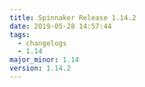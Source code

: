 ```yaml
---
title: Spinnaker Release 1.14.2
date: 2019-05-28 14:57:44
tags:
  - changelogs
  - 1.14
major_minor: 1.14
version: 1.14.2
---
```


<script src="https://gist.github.com/spinnaker-release/a9c4858f87744addbca7ddc4976e454c.js"/>
